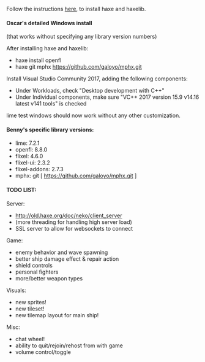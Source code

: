 Follow the instructions <a href="https://haxe.org/videos/tutorials/haxeflixel-tutorial-series/1-getting-started.html" target="_blank">here</a>, to install haxe and haxelib.

#### Oscar's detailed Windows install
(that works without specifying any library version numbers)

After installing haxe and haxelib:
 - haxe install openfl
 - haxe git mphx https://github.com/galoyo/mphx.git
 
Install Visual Studio Community 2017, adding the following components:
 - Under Workloads, check "Desktop development with C++"
 - Under Individual components, make sure "VC++ 2017 version 15.9 v14.16 latest v141 tools" is checked
 
lime test windows should now work without any other customization.

#### Benny's specific library versions:
 - lime: 7.2.1
 - openfl: 8.8.0
 - flixel: 4.6.0
 - flixel-ui: 2.3.2
 - flixel-addons: 2.7.3
 - mphx: git [ https://github.com/galoyo/mphx.git ]

#### TODO LIST:

Server:
 - http://old.haxe.org/doc/neko/client_server
 - (more threading for handling high server load)
 - SSL server to allow for websockets to connect

Game:
 - enemy behavior and wave spawning
 - better ship damage effect & repair action
 - shield controls
 - personal fighters
 - more/better weapon types

Visuals:
 - new sprites!
 - new tileset!
 - new tilemap layout for main ship!

Misc:
 - chat wheel!
 - ability to quit/rejoin/rehost from with game
 - volume control/toggle
